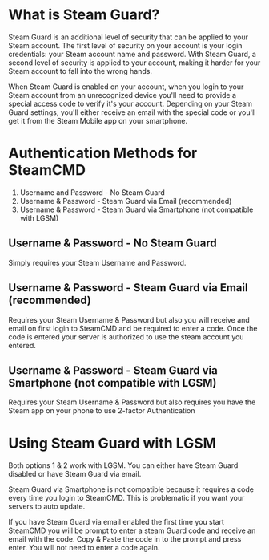# What is Steam Guard?
Steam Guard is an additional level of security that can be applied to your Steam account. The first level of security on your account is your login credentials: your Steam account name and password. With Steam Guard, a second level of security is applied to your account, making it harder for your Steam account to fall into the wrong hands.

When Steam Guard is enabled on your account, when you login to your Steam account from an unrecognized device you'll need to provide a special access code to verify it's your account. Depending on your Steam Guard settings, you'll either receive an email with the special code or you'll get it from the Steam Mobile app on your smartphone.

# Authentication Methods for SteamCMD

1. Username and Password - No Steam Guard
2. Username & Password - Steam Guard via Email (recommended)
3. Username & Password - Steam Guard via Smartphone (not compatible with LGSM)

## Username & Password - No Steam Guard

Simply requires your Steam Username and Password.

## Username & Password - Steam Guard via Email (recommended)

Requires your Steam Username & Password but also you will receive and email on first login to SteamCMD and be required to enter a code. Once the code is entered your server is authorized to use the steam account you entered.

## Username & Password - Steam Guard via Smartphone (not compatible with LGSM)

Requires your Steam Username & Password but also requires you have the Steam app on your phone to use 2-factor Authentication

# Using Steam Guard with LGSM

Both options 1 & 2 work with LGSM. You can either have Steam Guard disabled or have Steam Guard via email.

Steam Guard via Smartphone is not compatible because it requires a code every time you login to SteamCMD. This is problematic if you want your servers to auto update.

If you have Steam Guard via email enabled the first time you start SteamCMD you will be prompt to enter a steam Guard code and receive an email with the code. Copy & Paste the code in to the prompt and press enter. You will not need to enter a code again.